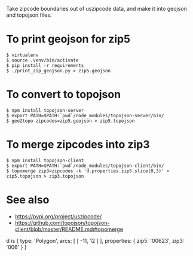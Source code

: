 Take zipcode boundaries out of uszipcode data, and make it into
geojson and topojson files.

# To print geojson for zip5

```
$ virtualenv
$ source .venv/bin/activate
$ pip install -r requirements
$ ./print_zip_geojson.py > zip5.geojson
```

# To convert to topojson

```
$ npm install topojson-server
$ export PATH=$PATH:`pwd`/node_modules/topojson-server/bin/
$ geo2topo zipcodes=zip5.geojson > zip5.topojson
```

# To merge zipcodes into zip3

```
$ npm install topojson-client
$ export PATH=$PATH:`pwd`/node_modules/topojson-client/bin/
$ topomerge zip3=zipcodes -k 'd.properties.zip5.slice(0,3)' < zip5.topojson > zip3.topojson
```



# See also

- https://pypi.org/project/uszipcode/
- https://github.com/topojson/topojson-client/blob/master/README.md#topomerge


d is  { type: 'Polygon',
  arcs: [ [ -11, 12 ] ],
  properties: { zip5: '00623', zip3: '006' } }
